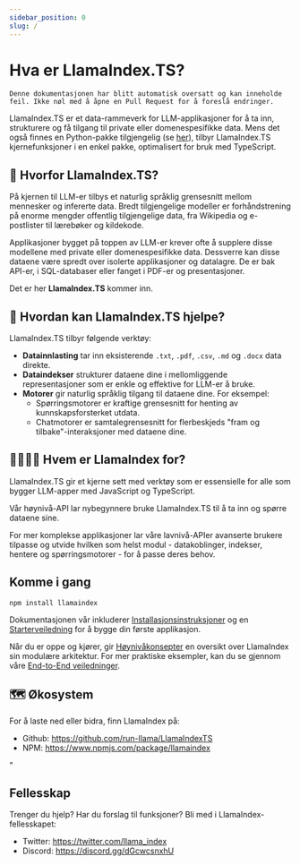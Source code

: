 ```yaml
---
sidebar_position: 0
slug: /
---
```


# Hva er LlamaIndex.TS?

`Denne dokumentasjonen har blitt automatisk oversatt og kan inneholde feil. Ikke nøl med å åpne en Pull Request for å foreslå endringer.`

LlamaIndex.TS er et data-rammeverk for LLM-applikasjoner for å ta inn, strukturere og få tilgang til private eller domenespesifikke data. Mens det også finnes en Python-pakke tilgjengelig (se [her](https://docs.llamaindex.ai/en/stable/)), tilbyr LlamaIndex.TS kjernefunksjoner i en enkel pakke, optimalisert for bruk med TypeScript.

## 🚀 Hvorfor LlamaIndex.TS?

På kjernen til LLM-er tilbys et naturlig språklig grensesnitt mellom mennesker og infererte data. Bredt tilgjengelige modeller er forhåndstrening på enorme mengder offentlig tilgjengelige data, fra Wikipedia og e-postlister til lærebøker og kildekode.

Applikasjoner bygget på toppen av LLM-er krever ofte å supplere disse modellene med private eller domenespesifikke data. Dessverre kan disse dataene være spredt over isolerte applikasjoner og datalagre. De er bak API-er, i SQL-databaser eller fanget i PDF-er og presentasjoner.

Det er her **LlamaIndex.TS** kommer inn.

## 🦙 Hvordan kan LlamaIndex.TS hjelpe?

LlamaIndex.TS tilbyr følgende verktøy:

- **Datainnlasting** tar inn eksisterende `.txt`, `.pdf`, `.csv`, `.md` og `.docx` data direkte.
- **Dataindekser** strukturer dataene dine i mellomliggende representasjoner som er enkle og effektive for LLM-er å bruke.
- **Motorer** gir naturlig språklig tilgang til dataene dine. For eksempel:
  - Spørringsmotorer er kraftige grensesnitt for henting av kunnskapsforsterket utdata.
  - Chatmotorer er samtalegrensesnitt for flerbeskjeds "fram og tilbake"-interaksjoner med dataene dine.

## 👨‍👩‍👧‍👦 Hvem er LlamaIndex for?

LlamaIndex.TS gir et kjerne sett med verktøy som er essensielle for alle som bygger LLM-apper med JavaScript og TypeScript.

Vår høynivå-API lar nybegynnere bruke LlamaIndex.TS til å ta inn og spørre dataene sine.

For mer komplekse applikasjoner lar våre lavnivå-APIer avanserte brukere tilpasse og utvide hvilken som helst modul - datakoblinger, indekser, hentere og spørringsmotorer - for å passe deres behov.

## Komme i gang

`npm install llamaindex`

Dokumentasjonen vår inkluderer [Installasjonsinstruksjoner](./installation.md) og en [Starterveiledning](./starter.md) for å bygge din første applikasjon.

Når du er oppe og kjører, gir [Høynivåkonsepter](./concepts.md) en oversikt over LlamaIndex sin modulære arkitektur. For mer praktiske eksempler, kan du se gjennom våre [End-to-End veiledninger](./end_to_end.md).

## 🗺️ Økosystem

For å laste ned eller bidra, finn LlamaIndex på:

- Github: https://github.com/run-llama/LlamaIndexTS
- NPM: https://www.npmjs.com/package/llamaindex

"

## Fellesskap

Trenger du hjelp? Har du forslag til funksjoner? Bli med i LlamaIndex-fellesskapet:

- Twitter: https://twitter.com/llama_index
- Discord: https://discord.gg/dGcwcsnxhU
